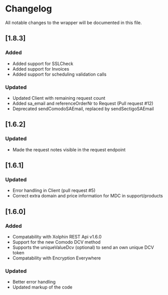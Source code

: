 # Changelog
All notable changes to the wrapper will be documented in this file.

## [1.8.3]
### Added
- Added support for SSLCheck
- Added support for Invoices
- Added support for scheduling validation calls

### Updated
- Updated Client with remaining request count
- Added sa_email and referenceOrderNr to Request (Pull request #12)
- Deprecated sendComodoSAEmail, replaced by sendSectigoSAEmail

## [1.6.2]
### Updated
- Made the request notes visible in the request endpoint

## [1.6.1]
### Updated
- Error handling in Client (pull request #5)
- Correct extra domain and price information for MDC in support/products

## [1.6.0]
### Added
- Compatability with Xolphin REST Api v1.6.0
- Support for the new Comodo DCV method
- Supports the uniqueValueDcv (optional) to send an own unique DCV token
- Compatability with Encryption Everywhere

### Updated
- Better error handling
- Updated markup of the code

